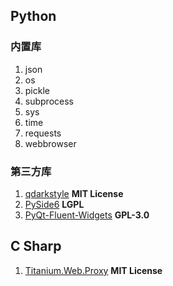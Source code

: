 ## Python

### 内置库

1. json
2. os
3. pickle
4. subprocess
5. sys
6. time
7. requests
8. webbrowser

### 第三方库

1. [qdarkstyle](https://github.com/ColinDuquesnoy/QDarkStyleSheet) **MIT License**
2. [PySide6](https://www.riverbankcomputing.com/software/pyqt/) **LGPL**
3. [PyQt-Fluent-Widgets](https://github.com/zhiyiYo/PyQt-Fluent-Widgets) **GPL-3.0**

## C Sharp

1. [Titanium.Web.Proxy](https://github.com/justcoding121/Titanium-Web-Proxy) **MIT License**